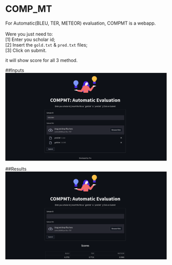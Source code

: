 # COMP_MT
For Automatic(BLEU, TER, METEOR) evaluation, COMPMT is a webapp. <br><br>
Were you just need to: <br>
[1] Enter you scholar id; <br>
[2] Insert the `gold.txt` &amp; `pred.txt` files; <br>
[3] Click on submit. <br>

it will show score for all 3 method. <br>

##Inputs
![alt text](https://raw.githubusercontent.com/human71/comp-mt/main/Inputs.png)

##Results
![alt text](https://raw.githubusercontent.com/human71/comp-mt/main/Result.png)
